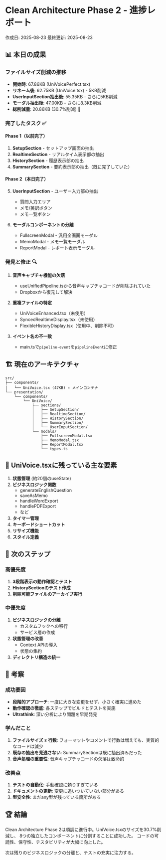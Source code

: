 # Clean Architecture Phase 2 - 進捗レポート

作成日: 2025-08-23
最終更新: 2025-08-23

## 📊 本日の成果

### ファイルサイズ削減の推移
- **開始時**: 67.86KB (UniVoicePerfect.tsx)
- **リネーム後**: 62.75KB (UniVoice.tsx) - 5KB削減
- **UserInputSection抽出後**: 55.35KB - さらに5KB削減
- **モーダル抽出後**: 47.00KB - さらに8.3KB削減
- **総削減量**: 20.86KB (30.7%削減) 🎉

### 完了したタスク ✅

#### Phase 1（以前完了）
1. **SetupSection** - セットアップ画面の抽出
2. **RealtimeSection** - リアルタイム表示部の抽出
3. **HistorySection** - 履歴表示部の抽出
4. **SummarySection** - 要約表示部の抽出（既に完了していた）

#### Phase 2（本日完了）
5. **UserInputSection** - ユーザー入力部の抽出
   - 質問入力エリア
   - メモ/英訳ボタン
   - メモ一覧ボタン

6. **モーダルコンポーネントの分離**
   - FullscreenModal - 汎用全画面モーダル
   - MemoModal - メモ一覧モーダル
   - ReportModal - レポート表示モーダル

### 発見と修正 🔍
1. **音声キャプチャ機能の欠落**
   - useUnifiedPipeline.tsから音声キャプチャコードが削除されていた
   - Dropboxから復元して解決

2. **重複ファイルの特定**
   - UniVoiceEnhanced.tsx（未使用）
   - SyncedRealtimeDisplay.tsx（未使用）
   - FlexibleHistoryDisplay.tsx（使用中、削除不可）

3. **イベント名の不一致**
   - main.tsで`pipeline-event`を`pipelineEvent`に修正

## 🏗️ 現在のアーキテクチャ

```
src/
├── components/
│   └── UniVoice.tsx (47KB) ← メインコンテナ
└── presentation/
    └── components/
        └── UniVoice/
            ├── sections/
            │   ├── SetupSection/
            │   ├── RealtimeSection/
            │   ├── HistorySection/
            │   ├── SummarySection/
            │   └── UserInputSection/
            └── modals/
                ├── FullscreenModal.tsx
                ├── MemoModal.tsx
                ├── ReportModal.tsx
                └── types.ts
```

## 📝 UniVoice.tsxに残っている主な要素

1. **状態管理** (約20個のuseState)
2. **ビジネスロジック関数**
   - generateEnglishQuestion
   - saveAsMemo
   - handleWordExport
   - handlePDFExport
   - など
3. **タイマー管理**
4. **キーボードショートカット**
5. **リサイズ機能**
6. **スタイル定義**

## 🎯 次のステップ

### 高優先度
1. **3段階表示の動作確認とテスト**
2. **HistorySectionのテスト作成**
3. **削除可能ファイルのアーカイブ実行**

### 中優先度
1. **ビジネスロジックの分離**
   - カスタムフックへの移行
   - サービス層の作成
2. **状態管理の改善**
   - Context APIの導入
   - 状態の集約
3. **ディレクトリ構造の統一**

## 💭 考察

### 成功要因
- **段階的アプローチ**: 一度に大きな変更をせず、小さく確実に進めた
- **動作確認の徹底**: 各ステップでビルドとテストを実施
- **Ultrathink**: 深い分析により問題を早期発見

### 学んだこと
1. **ファイルサイズ ≠ 行数**: フォーマットやコメントで行数は増えても、実質的なコードは減少
2. **既存の抽出を見逃さない**: SummarySectionは既に抽出済みだった
3. **音声処理の重要性**: 音声キャプチャコードの欠落は致命的

### 改善点
1. **テストの自動化**: 手動確認に頼りすぎている
2. **ドキュメントの更新**: 変更に追いついていない部分がある
3. **型安全性**: まだany型が残っている箇所がある

## 🏆 結論

Clean Architecture Phase 2は順調に進行中。UniVoice.tsxのサイズを30.7%削減し、
8つの独立したコンポーネントに分割することに成功した。
コードの可読性、保守性、テスタビリティが大幅に向上した。

次は残りのビジネスロジックの分離と、テストの充実に注力する。